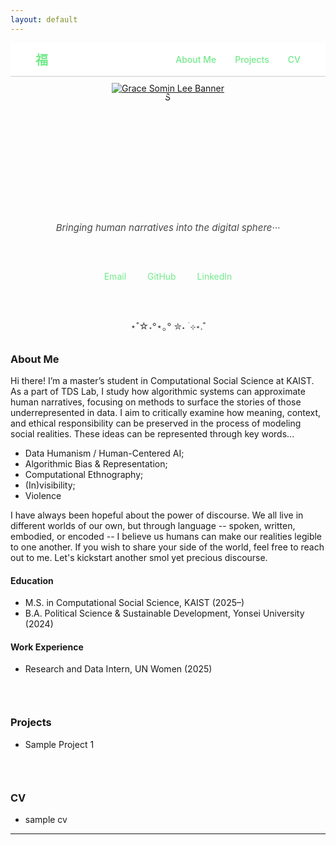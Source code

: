 ```yaml
---
layout: default
---
```

<!-- Link to compiled CSS -->
<link rel="stylesheet" href="/assets/css/style.css">

<!-- Navigation Bar with "福" on far left and menu on right -->
<nav style="
  display: flex;
  justify-content: space-between;
  align-items: center;
  padding: 12px 40px;
  background-color: #ffffff;
  border-bottom: 1px solid #ccc;
  font-weight: 500;
  position: relative;
  z-index: 10;
">

  <!-- Left-aligned logo -->
  <div style="font-size: 20px; font-weight: bold; color: #73ea8b;">
    福
  </div>

  <!-- Right-aligned links -->
  <div style="display: flex; gap: 30px;">
    <a href="#about-me" style="color: #73ea8b; text-decoration: none;">About Me</a>
    <a href="#projects" style="color: #73ea8b; text-decoration: none;">Projects</a>
    <a href="#cv" style="color: #73ea8b; text-decoration: none;">CV</a>
  </div>
</nav>


<!-- Custom Clickable Banner (Centered) -->
<div style="text-align: center; margin-top: 10px;">
  <a href="https://gracesominl.github.io">
    <img src="https://capsule-render.vercel.app/api?type=blur&color=timeGradient&height=180&section=header&text=Grace%20Somin%20Lee&fontSize=35&fontColor=474747" alt="Grace Somin Lee Banner" style="max-width: 100%;"/>
  </a>
</div>
<!-- Profile Image -->
<div style="text-align: center; margin-top: -5px;">
  <img src="/assets/img/face2.JPG" alt="Grace Somin Lee"  style="width: 100%; max-width: 200px; height: 200px; object-fit: cover;
            clip-path: polygon(50% 0%, 61% 35%, 98% 35%, 68% 57%, 
                               79% 91%, 50% 70%, 21% 91%, 32% 57%, 
                               2% 35%, 39% 35%);
            " />
</div>


<!-- Intro Text -->
<div style="text-align: center; font-size: 15px; margin-top: 10px; color: #474747; font-style: italic;">
  Bringing human narratives into the digital sphere···
</div>

<!-- Contact Bar -->
<div style="text-align: center; margin: 60px 0;">
  <a href="mailto:gracesomin@kaist.ac.kr" style="margin: 0 15px; color: #73ea8b; text-decoration: none;">Email</a>
  <a href="https://github.com/gracesominl" target="_blank" style="margin: 0 15px; color: #73ea8b; text-decoration: none;">GitHub</a>
  <a href="https://www.linkedin.com/in/gracesomin-l/" target="_blank" style="margin: 0 15px; color: #73ea8b; text-decoration: none;">LinkedIn</a>
</div>


<!-- divider line -->
<div style="text-align: center; font-size: 15px; color: #474747; margin-top: 80px 0;">
  ⋆˚☆˖°⋆｡° ✮˖ ࣪ ⊹⋆.˚
</div>
<!-- Spacer -->
<div style="height: 10px;"></div>

### <span id="about-me" class="section-title">About Me</span>

Hi there! I’m a master’s student in Computational Social Science at KAIST. 
As a part of TDS Lab, I study how algorithmic systems can approximate human narratives, focusing on methods to surface the stories of those underrepresented in data. I aim to critically examine how meaning, context, and ethical responsibility can be preserved in the process of modeling social realities. These ideas can be represented through key words...
  - Data Humanism / Human-Centered AI;
  - Algorithmic Bias & Representation;
  - Computational Ethnography;
  - (In)visibility;
  - Violence

I have always been hopeful about the power of discourse. We all live in different worlds of our own, but through language -- spoken, written, embodied, or encoded -- I believe us humans can make our realities legible to one another. If you wish to share your side of the world, feel free to reach out to me. Let's kickstart another smol yet precious discourse. 

#### Education
- M.S. in Computational Social Science, KAIST (2025–)  
- B.A. Political Science & Sustainable Development, Yonsei University (2024)

#### Work Experience
- Research and Data Intern, UN Women (2025)

<!-- Gap  -->
<div style="height: 30px;"></div>

### <span id="projects" class="section-title">Projects</span> 
- Sample Project 1

<!-- Gap  -->
<div style="height: 30px;"></div>

### <span id="cv" class="section-title">CV</span> 
- sample cv
---

